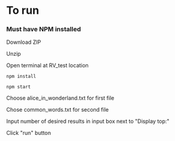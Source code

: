 # To run

### Must have NPM installed

Download ZIP

Unzip

Open terminal at RV_test location

`npm install`

`npm start`

Choose alice_in_wonderland.txt for first file

Chose common_words.txt for second file

Input number of desired results in input box next to "Display top:"

Click "run" button
